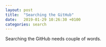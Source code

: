 ```yaml
---
layout: post
title:  "Searching the GitHub"
date:   2019-01-29 10:26:30 +0100
categories: search
---
```

Searching the GitHub needs couple of words. 



